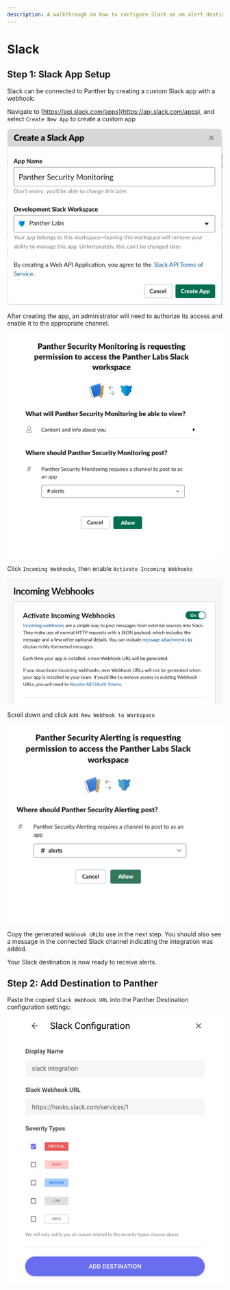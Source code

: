 ```yaml
---
description: A walkthrough on how to configure Slack as an alert destination
---
```


# Slack

## Step 1: Slack App Setup

Slack can be connected to Panther by creating a custom Slack app with a webhook:

Navigate to [https://api.slack.com/apps](https://api.slack.com/apps), and select `Create New App` to create a custom app

![](../../.gitbook/assets/screen-shot-2019-10-22-at-8.05.14-am.png)

After creating the app, an administrator will need to authorize its access and enable it to the appropriate channel.

![](../../.gitbook/assets/screen-shot-2019-10-22-at-8.05.45-am.png)

Click `Incoming Webhooks`, then enable `Activate Incoming Webhooks`

![](../../.gitbook/assets/screen-shot-2019-10-22-at-8.05.56-am.png)

Scroll down and click `Add New Webhook to Workspace`

![](../../.gitbook/assets/screen-shot-2020-01-21-at-4.02.54-pm.png)

Copy the generated `Webhook URL`to use in the next step. You should also see a message in the connected Slack channel indicating the integration was added.

Your Slack destination is now ready to receive alerts.

## Step 2: Add Destination to Panther

Paste the copied `Slack Webhook URL` into the Panther Destination configuration settings:

![](../../.gitbook/assets/screen-shot-2019-10-21-at-8.16.32-am.png)
